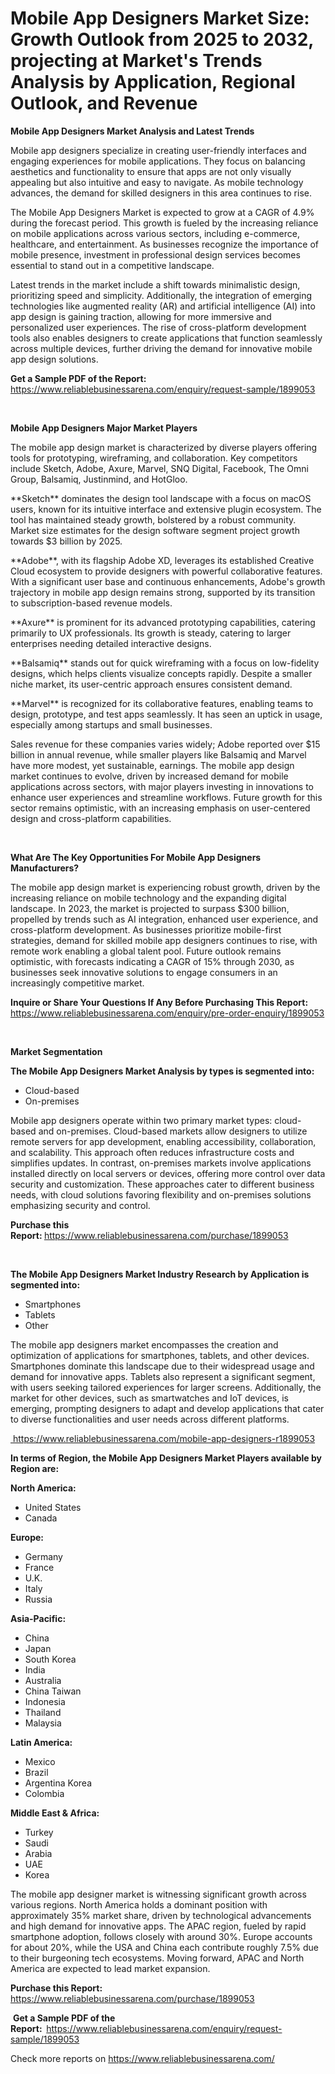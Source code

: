 <p><h1>Mobile App Designers Market Size: Growth Outlook from 2025 to 2032, projecting at Market's Trends Analysis by Application, Regional Outlook, and Revenue</h1></p><p><strong>Mobile App Designers Market Analysis and Latest Trends</strong></p>
<p><p>Mobile app designers specialize in creating user-friendly interfaces and engaging experiences for mobile applications. They focus on balancing aesthetics and functionality to ensure that apps are not only visually appealing but also intuitive and easy to navigate. As mobile technology advances, the demand for skilled designers in this area continues to rise.</p><p>The Mobile App Designers Market is expected to grow at a CAGR of 4.9% during the forecast period. This growth is fueled by the increasing reliance on mobile applications across various sectors, including e-commerce, healthcare, and entertainment. As businesses recognize the importance of mobile presence, investment in professional design services becomes essential to stand out in a competitive landscape.</p><p>Latest trends in the market include a shift towards minimalistic design, prioritizing speed and simplicity. Additionally, the integration of emerging technologies like augmented reality (AR) and artificial intelligence (AI) into app design is gaining traction, allowing for more immersive and personalized user experiences. The rise of cross-platform development tools also enables designers to create applications that function seamlessly across multiple devices, further driving the demand for innovative mobile app design solutions.</p></p>
<p><strong>Get a Sample PDF of the Report:&nbsp;</strong> <a href="https://www.reliablebusinessarena.com/enquiry/request-sample/1899053?utm_campaign=2383&utm_medium=2&utm_source=Github&utm_content=ia&utm_term=09032025&utm_id=mobile-app-designers">https://www.reliablebusinessarena.com/enquiry/request-sample/1899053</a></p>
<p>&nbsp;</p>
<p><strong>Mobile App Designers Major Market Players</strong></p>
<p><p>The mobile app design market is characterized by diverse players offering tools for prototyping, wireframing, and collaboration. Key competitors include Sketch, Adobe, Axure, Marvel, SNQ Digital, Facebook, The Omni Group, Balsamiq, Justinmind, and HotGloo.</p><p>**Sketch** dominates the design tool landscape with a focus on macOS users, known for its intuitive interface and extensive plugin ecosystem. The tool has maintained steady growth, bolstered by a robust community. Market size estimates for the design software segment project growth towards $3 billion by 2025.</p><p>**Adobe**, with its flagship Adobe XD, leverages its established Creative Cloud ecosystem to provide designers with powerful collaborative features. With a significant user base and continuous enhancements, Adobe's growth trajectory in mobile app design remains strong, supported by its transition to subscription-based revenue models.</p><p>**Axure** is prominent for its advanced prototyping capabilities, catering primarily to UX professionals. Its growth is steady, catering to larger enterprises needing detailed interactive designs. </p><p>**Balsamiq** stands out for quick wireframing with a focus on low-fidelity designs, which helps clients visualize concepts rapidly. Despite a smaller niche market, its user-centric approach ensures consistent demand.</p><p>**Marvel** is recognized for its collaborative features, enabling teams to design, prototype, and test apps seamlessly. It has seen an uptick in usage, especially among startups and small businesses.</p><p>Sales revenue for these companies varies widely; Adobe reported over $15 billion in annual revenue, while smaller players like Balsamiq and Marvel have more modest, yet sustainable, earnings. The mobile app design market continues to evolve, driven by increased demand for mobile applications across sectors, with major players investing in innovations to enhance user experiences and streamline workflows. Future growth for this sector remains optimistic, with an increasing emphasis on user-centered design and cross-platform capabilities.</p></p>
<p>&nbsp;</p>
<p><strong>What Are The Key Opportunities For Mobile App Designers Manufacturers?</strong></p>
<p><p>The mobile app design market is experiencing robust growth, driven by the increasing reliance on mobile technology and the expanding digital landscape. In 2023, the market is projected to surpass $300 billion, propelled by trends such as AI integration, enhanced user experience, and cross-platform development. As businesses prioritize mobile-first strategies, demand for skilled mobile app designers continues to rise, with remote work enabling a global talent pool. Future outlook remains optimistic, with forecasts indicating a CAGR of 15% through 2030, as businesses seek innovative solutions to engage consumers in an increasingly competitive market.</p></p>
<p><strong>Inquire or Share Your Questions If Any Before Purchasing This Report:</strong> <a href="https://www.reliablebusinessarena.com/enquiry/pre-order-enquiry/1899053?utm_campaign=2383&utm_medium=2&utm_source=Github&utm_content=ia&utm_term=09032025&utm_id=mobile-app-designers">https://www.reliablebusinessarena.com/enquiry/pre-order-enquiry/1899053</a></p>
<p>&nbsp;</p>
<p><strong>Market Segmentation</strong></p>
<p><strong>The Mobile App Designers Market Analysis by types is segmented into:</strong></p>
<p><ul><li>Cloud-based</li><li>On-premises</li></ul></p>
<p><p>Mobile app designers operate within two primary market types: cloud-based and on-premises. Cloud-based markets allow designers to utilize remote servers for app development, enabling accessibility, collaboration, and scalability. This approach often reduces infrastructure costs and simplifies updates. In contrast, on-premises markets involve applications installed directly on local servers or devices, offering more control over data security and customization. These approaches cater to different business needs, with cloud solutions favoring flexibility and on-premises solutions emphasizing security and control.</p></p>
<p><strong>Purchase this Report:&nbsp;</strong><a href="https://www.reliablebusinessarena.com/purchase/1899053?utm_campaign=2383&utm_medium=2&utm_source=Github&utm_content=ia&utm_term=09032025&utm_id=mobile-app-designers">https://www.reliablebusinessarena.com/purchase/1899053</a></p>
<p>&nbsp;</p>
<p><strong>The Mobile App Designers Market Industry Research by Application is segmented into:</strong></p>
<p><ul><li>Smartphones</li><li>Tablets</li><li>Other</li></ul></p>
<p><p>The mobile app designers market encompasses the creation and optimization of applications for smartphones, tablets, and other devices. Smartphones dominate this landscape due to their widespread usage and demand for innovative apps. Tablets also represent a significant segment, with users seeking tailored experiences for larger screens. Additionally, the market for other devices, such as smartwatches and IoT devices, is emerging, prompting designers to adapt and develop applications that cater to diverse functionalities and user needs across different platforms.</p></p>
<p><a href="https://www.reliablebusinessarena.com/mobile-app-designers-r1899053?utm_campaign=2383&utm_medium=2&utm_source=Github&utm_content=ia&utm_term=09032025&utm_id=mobile-app-designers">&nbsp;https://www.reliablebusinessarena.com/mobile-app-designers-r1899053</a></p>
<p><strong>In terms of Region, the Mobile App Designers Market Players available by Region are:</strong></p>
<p>
    <p> <strong> North America: </strong>
        <ul>
            <li>United States</li>
            <li>Canada</li>
        </ul>
        </p> 
    <p> <strong> Europe: </strong>
        <ul>
            <li>Germany</li>
            <li>France</li>
            <li>U.K.</li>
            <li>Italy</li>
            <li>Russia</li>
        </ul>
        </p> 
    <p> <strong> Asia-Pacific: </strong>
        <ul>
            <li>China</li>
            <li>Japan</li>
            <li>South Korea</li>
            <li>India</li>
            <li>Australia</li>
            <li>China Taiwan</li>
            <li>Indonesia</li>
            <li>Thailand</li>
            <li>Malaysia</li>
        </ul>
        </p> 
    <p> <strong> Latin America: </strong>
        <ul>
            <li>Mexico</li>
            <li>Brazil</li>
            <li>Argentina Korea</li>
            <li>Colombia</li>
        </ul>
        </p> 
    <p> <strong> Middle East & Africa: </strong>
        <ul>
            <li>Turkey</li>
            <li>Saudi</li>
            <li>Arabia</li>
            <li>UAE</li>
            <li>Korea</li>
        </ul>
    </p>
    </p>
<p><p>The mobile app designer market is witnessing significant growth across various regions. North America holds a dominant position with approximately 35% market share, driven by technological advancements and high demand for innovative apps. The APAC region, fueled by rapid smartphone adoption, follows closely with around 30%. Europe accounts for about 20%, while the USA and China each contribute roughly 7.5% due to their burgeoning tech ecosystems. Moving forward, APAC and North America are expected to lead market expansion.</p></p>
<p><strong>Purchase this Report: </strong><a href="https://www.reliablebusinessarena.com/purchase/1899053?utm_campaign=2383&utm_medium=2&utm_source=Github&utm_content=ia&utm_term=09032025&utm_id=mobile-app-designers">https://www.reliablebusinessarena.com/purchase/1899053</a></p>
<p>&nbsp;<strong>Get a Sample PDF of the Report:&nbsp;&nbsp;</strong><a href="https://www.reliablebusinessarena.com/enquiry/request-sample/1899053?utm_campaign=2383&utm_medium=2&utm_source=Github&utm_content=ia&utm_term=09032025&utm_id=mobile-app-designers">https://www.reliablebusinessarena.com/enquiry/request-sample/1899053</a></p>
<p><strong></strong></p>
<p>Check more reports on <a href="https://www.reliablebusinessarena.com/?utm_campaign=2383&utm_medium=2&utm_source=Github&utm_content=ia&utm_term=09032025&utm_id=mobile-app-designers">https://www.reliablebusinessarena.com/</a></p>